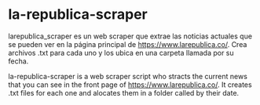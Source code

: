 # la-republica-scraper
larepublica_scraper es un web scraper que extrae las noticias actuales que se pueden ver en la página principal de https://www.larepublica.co/. Crea archivos .txt para cada uno y los ubica en una carpeta llamada por su fecha.

la-republica-scraper is a web scraper script who stracts the current news that you can see in the front page of https://www.larepublica.co/. It creates .txt files for each one and alocates them in a folder called by their date.


